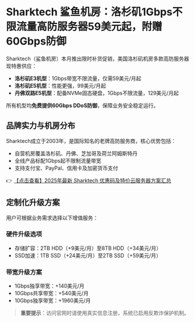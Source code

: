 # Sharktech 鲨鱼机房：洛杉矶1Gbps不限流量高防服务器59美元起，附赠60Gbps防御

Sharktech（鲨鱼机房）本月推出限时补货促销，美国洛杉矶机房多款高防服务器现特惠供应：

- **洛杉矶E3机型**：1Gbps带宽不限流量，仅需59美元/月起
- **洛杉矶E5机型**：性能更强，99美元/月起
- **丹佛双路E5机型**：配备NVMe固态硬盘，1Gbps不限流量，129美元/月起

所有机型均**免费提供60Gbps DDoS防御**，保障业务安全稳定运行。

## 品牌实力与机房分布

Sharktech成立于2003年，是国际知名的老牌高防服务商，核心优势包括：

- 自营机房覆盖洛杉矶、丹佛、芝加哥及荷兰阿姆斯特丹
- 全线产品标配1Gbps起不限制流量带宽
- 支持支付宝、PayPal、信用卡及加密货币支付

👉 [【点击查看】2025年最新 Sharktech 优惠码及特价云服务器方案汇总](https://bit.ly/Sharktech)

## 定制化升级方案

用户可根据业务需求选择以下增值服务：

### 硬件升级选项
- 存储扩容：2TB HDD（+9美元/月）至8TB HDD（+34美元/月）
- SSD加速：1TB SSD（+24美元/月）至2TB SSD（+59美元/月）

### 带宽升级方案
- 1Gbps独享带宽：+140美元/月
- 10Gbps共享带宽：+540美元/月
- 10Gbps独享带宽：+1960美元/月

> **重要提示**：访问官网时请使用真实信息注册，系统已启用反欺诈保护机制。